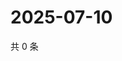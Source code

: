 # 2025-07-10

共 0 条

<!-- BEGIN ZHIHUVIDEO -->
<!-- 最后更新时间 Thu Jul 10 2025 15:13:55 GMT+0800 (China Standard Time) -->

<!-- END ZHIHUVIDEO -->
